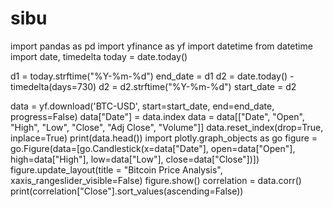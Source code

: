 # sibu
import pandas as pd
import yfinance as yf
import datetime
from datetime import date, timedelta
today = date.today()

d1 = today.strftime("%Y-%m-%d")
end_date = d1
d2 = date.today() - timedelta(days=730)
d2 = d2.strftime("%Y-%m-%d")
start_date = d2

data = yf.download('BTC-USD', 
                      start=start_date, 
                      end=end_date, 
                      progress=False)
data["Date"] = data.index
data = data[["Date", "Open", "High", "Low", "Close", "Adj Close", "Volume"]]
data.reset_index(drop=True, inplace=True)
print(data.head())
import plotly.graph_objects as go
figure = go.Figure(data=[go.Candlestick(x=data["Date"],
                                        open=data["Open"], 
                                        high=data["High"],
                                        low=data["Low"], 
                                        close=data["Close"])])
figure.update_layout(title = "Bitcoin Price Analysis", 
                     xaxis_rangeslider_visible=False)
figure.show()
correlation = data.corr()
print(correlation["Close"].sort_values(ascending=False))